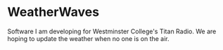 # WeatherWaves
Software I am developing for Westminster College's Titan Radio. We are hoping to update the weather when no one is on the air.
